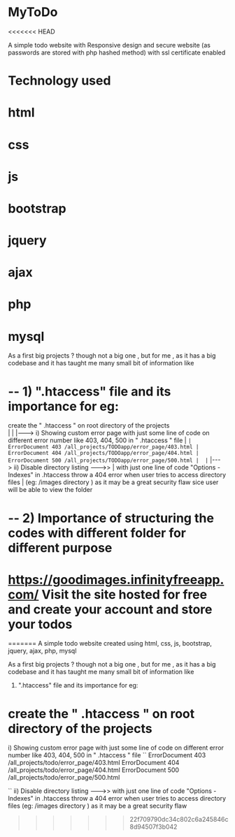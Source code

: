 # MyToDo
<<<<<<< HEAD


A simple todo website with Responsive design and secure website (as passwords are stored with php hashed method)
with ssl certificate enabled 


# Technology used
# html
# css
# js
# bootstrap
# jquery
# ajax
# php
# mysql

As a first big projects ? though not a big one , but for me , as it has a big codebase and it has taught me many small bit of information like

# -- 1) ".htaccess" file and its importance for eg:

   create the " .htaccess " on root directory of the projects  
  |
  |
  |---> i) Showing custom error page with just some line of code on different error number like 403, 404, 500 in " .htaccess " file
  | ``
  | ErrorDocument 403 /all_projects/TODOapp/error_page/403.html
  | ErrorDocument 404 /all_projects/TODOapp/error_page/404.html
  | ErrorDocument 500 /all_projects/TODOapp/error_page/500.html
  | 
  | ``
  |---> ii) Disable directory listing --->>
  | with just one line of code "Options -Indexes" in .htaccess throw a 404 error when user tries to access directory files 
  | (eg: /images directory ) as it may be a great security flaw sice user will be able to view the folder

# -- 2) Importance of structuring the codes with different folder for different purpose

# https://goodimages.infinityfreeapp.com/   Visit the site hosted for free and create your account and store your todos
=======
A simple  todo website created using html, css, js, bootstrap, jquery, ajax, php,     mysql

As a first big projects ? though not a big one , but for me , as it has a big codebase and it has taught me many small bit of information like

1) ".htaccess" file and its importance for eg:

# create the " .htaccess " on root directory of the projects

i) Showing custom error page with just some line of code on different error number like 403, 404, 500 in " .htaccess " file
``
ErrorDocument 403 /all_projects/todo/error_page/403.html
ErrorDocument 404 /all_projects/todo/error_page/404.html
ErrorDocument 500 /all_projects/todo/error_page/500.html

``
ii) Disable directory listing --->>
with just one line of code "Options -Indexes" in .htaccess throw a 404 error when user tries to access directory files (eg: /images directory ) as it 
may be a great security flaw
>>>>>>> 22f709790dc34c802c6a245846c8d94507f3b042
